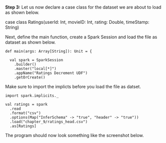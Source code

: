 

**Step 3:** Let us now declare a case class for the dataset we are about to load as shown below.

case class Ratings(userId: Int, movieID: Int, rating: Double, timeStamp: String)

Next, define the main function, create a Spark Session and load the file as dataset as shown below.

```
def main(args: Array[String]): Unit = {

  val spark = SparkSession
    .builder()
    .master("local[*]")
    .appName("Ratings Decrement UDF")
    .getOrCreate()
```

Make sure to import the implicts before you load the file as datset.

```
import spark.implicits._

val ratings = spark
  .read
  .format("csv")
  .options(Map("InferSchema" -> "true", "header" -> "true"))
  .load("chapter_9/ratings_head.csv")
  .as[Ratings]
```

The program should now look something like the screenshot below.

  